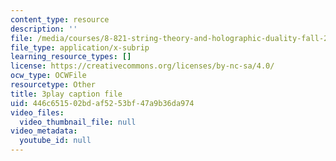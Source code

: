```yaml
---
content_type: resource
description: ''
file: /media/courses/8-821-string-theory-and-holographic-duality-fall-2014/446c651502bdaf5253bf47a9b36da974_14_8tzAd1rA.srt
file_type: application/x-subrip
learning_resource_types: []
license: https://creativecommons.org/licenses/by-nc-sa/4.0/
ocw_type: OCWFile
resourcetype: Other
title: 3play caption file
uid: 446c6515-02bd-af52-53bf-47a9b36da974
video_files:
  video_thumbnail_file: null
video_metadata:
  youtube_id: null
---
```

